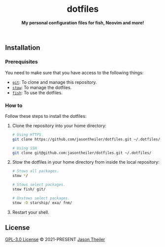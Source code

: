 <div align="center">

# dotfiles

**My personal configuration files for fish, Neovim and more!**

<br />

</div>

## Installation

### Prerequisites

You need to make sure that you have access to the following things:

- [`git`](https://git-scm.com/): To clone and manage this repository.
- [`stow`](https://www.gnu.org/software/stow/): To manage the dotfiles.
- [`fish`](https://fishshell.com/): To use the dotfiles.

### How to

Follow these steps to install the dotfiles:

1. Clone the repository into your home directory:

   ```sh
   # Using HTTPS
   git clone https://github.com/jasontheiler/dotfiles.git ~/.dotfiles/

   # Using SSH
   git clone git@github.com:jasontheiler/dotfiles.git ~/.dotfiles/
   ```

2. Stow the dotfiles in your home directory from inside the local repository:

   ```sh
   # Stows all packages.
   stow */

   # Stows select packages.
   stow fish/ git/

   # Unstows select packages.
   stow -D starship/ exa/ fnm/
   ```

3. Restart your shell.

## License

[GPL-3.0 License](/LICENSE) © 2021-PRESENT [Jason Theiler](https://github.com/jasontheiler)
